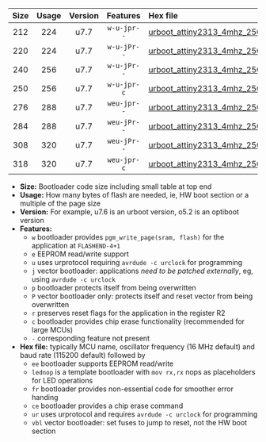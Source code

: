 |Size|Usage|Version|Features|Hex file|
|:-:|:-:|:-:|:-:|:--|
|212|224|u7.7|`w-u-jpr--`|[urboot_attiny2313_4mhz_250000bps_lednop_ur_vbl.hex](https://raw.githubusercontent.com/stefanrueger/urboot.hex/main/mcus/attiny2313/fcpu_4mhz/250000_bps/urboot_attiny2313_4mhz_250000bps_lednop_ur_vbl.hex)|
|220|224|u7.7|`w-u-jPr--`|[urboot_attiny2313_4mhz_250000bps_ur_vbl.hex](https://raw.githubusercontent.com/stefanrueger/urboot.hex/main/mcus/attiny2313/fcpu_4mhz/250000_bps/urboot_attiny2313_4mhz_250000bps_ur_vbl.hex)|
|240|256|u7.7|`w-u-jPr--`|[urboot_attiny2313_4mhz_250000bps_lednop_fr_ur_vbl.hex](https://raw.githubusercontent.com/stefanrueger/urboot.hex/main/mcus/attiny2313/fcpu_4mhz/250000_bps/urboot_attiny2313_4mhz_250000bps_lednop_fr_ur_vbl.hex)|
|250|256|u7.7|`w-u-jpr-c`|[urboot_attiny2313_4mhz_250000bps_lednop_fr_ce_ur_vbl.hex](https://raw.githubusercontent.com/stefanrueger/urboot.hex/main/mcus/attiny2313/fcpu_4mhz/250000_bps/urboot_attiny2313_4mhz_250000bps_lednop_fr_ce_ur_vbl.hex)|
|276|288|u7.7|`weu-jpr--`|[urboot_attiny2313_4mhz_250000bps_ee_lednop_ur_vbl.hex](https://raw.githubusercontent.com/stefanrueger/urboot.hex/main/mcus/attiny2313/fcpu_4mhz/250000_bps/urboot_attiny2313_4mhz_250000bps_ee_lednop_ur_vbl.hex)|
|284|288|u7.7|`weu-jPr--`|[urboot_attiny2313_4mhz_250000bps_ee_ur_vbl.hex](https://raw.githubusercontent.com/stefanrueger/urboot.hex/main/mcus/attiny2313/fcpu_4mhz/250000_bps/urboot_attiny2313_4mhz_250000bps_ee_ur_vbl.hex)|
|308|320|u7.7|`weu-jPr--`|[urboot_attiny2313_4mhz_250000bps_ee_lednop_fr_ur_vbl.hex](https://raw.githubusercontent.com/stefanrueger/urboot.hex/main/mcus/attiny2313/fcpu_4mhz/250000_bps/urboot_attiny2313_4mhz_250000bps_ee_lednop_fr_ur_vbl.hex)|
|318|320|u7.7|`weu-jpr-c`|[urboot_attiny2313_4mhz_250000bps_ee_lednop_fr_ce_ur_vbl.hex](https://raw.githubusercontent.com/stefanrueger/urboot.hex/main/mcus/attiny2313/fcpu_4mhz/250000_bps/urboot_attiny2313_4mhz_250000bps_ee_lednop_fr_ce_ur_vbl.hex)|

- **Size:** Bootloader code size including small table at top end
- **Usage:** How many bytes of flash are needed, ie, HW boot section or a multiple of the page size
- **Version:** For example, u7.6 is an urboot version, o5.2 is an optiboot version
- **Features:**
  + `w` bootloader provides `pgm_write_page(sram, flash)` for the application at `FLASHEND-4+1`
  + `e` EEPROM read/write support
  + `u` uses urprotocol requiring `avrdude -c urclock` for programming
  + `j` vector bootloader: applications *need to be patched externally*, eg, using `avrdude -c urclock`
  + `p` bootloader protects itself from being overwritten
  + `P` vector bootloader only: protects itself and reset vector from being overwritten
  + `r` preserves reset flags for the application in the register R2
  + `c` bootloader provides chip erase functionality (recommended for large MCUs)
  + `-` corresponding feature not present
- **Hex file:** typically MCU name, oscillator frequency (16 MHz default) and baud rate (115200 default) followed by
  + `ee` bootloader supports EEPROM read/write
  + `lednop` is a template bootloader with `mov rx,rx` nops as placeholders for LED operations
  + `fr` bootloader provides non-essential code for smoother error handing
  + `ce` bootloader provides a chip erase command
  + `ur` uses urprotocol and requires `avrdude -c urclock` for programming
  + `vbl` vector bootloader: set fuses to jump to reset, not the HW boot section
